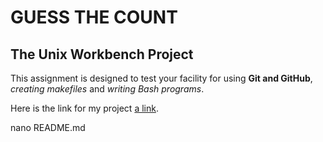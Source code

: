 # GUESS THE COUNT

## The Unix Workbench Project

This assignment is designed to test your facility for using 
**Git and GitHub**, 
*creating makefiles* and 
*writing Bash programs*. 


Here is the link for my project [a link](https://github.com/Jyothi-jyothi/guessinggame.sh.git).

nano README.md
